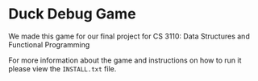 # Duck Debug Game

We made this game for our final project for CS 3110: Data Structures and Functional Programming

For more information about the game and instructions on how to run it please view the `INSTALL.txt` file.
